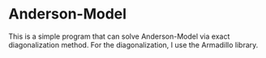 # Anderson-Model
This is a simple program that can solve Anderson-Model via exact diagonalization method. For the diagonalization, I use the Armadillo library.
